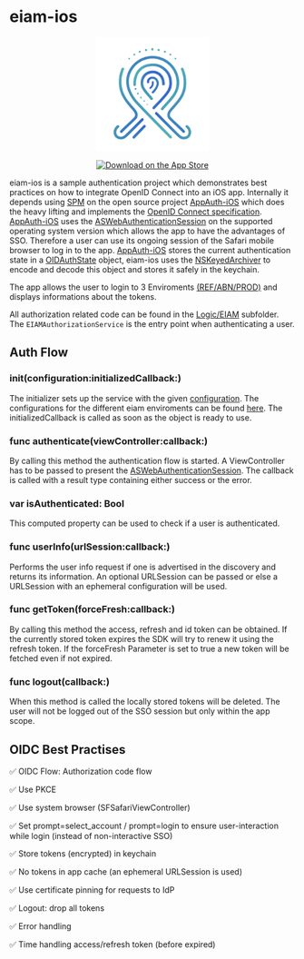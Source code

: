 # eiam-ios

<p align="center">
  <img width="200" height="auto" src="/eIAM/Resources/Images/Images.xcassets/AppIcon.appiconset/1024.png">
</p>
<p align="center">
   <!-- App Store -->
    <a href="https://apps.apple.com/ch/app/eiam-developer/id6443578396">
      <img height="40" src="https://developer.apple.com/assets/elements/badges/download-on-the-app-store.svg" alt="Download on the App Store" />
    </a>
</p>


eiam-ios is a sample authentication project which demonstrates best practices on how to integrate OpenID Connect into an iOS app. Internally it depends using [SPM](https://www.swift.org/package-manager/) on the open source project [AppAuth-iOS](https://github.com/openid/AppAuth-iOS) which does the heavy lifting and implements the [OpenID Connect specification](https://openid.net/specs/openid-connect-core-1_0.html).
[AppAuth-iOS](https://github.com/openid/AppAuth-iOS) uses the [ASWebAuthenticationSession](https://developer.apple.com/documentation/authenticationservices/aswebauthenticationsession) on the supported operating system version which allows the app to have the advantages of SSO. Therefore a user can use its ongoing session of the Safari mobile browser to log in to the app.
[AppAuth-iOS](https://github.com/openid/AppAuth-iOS) stores the current authentication state in a [OIDAuthState](https://github.com/openid/AppAuth-iOS/blob/master/Source/AppAuthCore/OIDAuthState.h) object, eiam-ios uses the [NSKeyedArchiver](https://developer.apple.com/documentation/foundation/nskeyedarchiver) to encode and decode this object and stores it safely in the keychain.

The app allows the user to login to 3 Enviroments [(REF/ABN/PROD)](/eIAM/Logic/EIAMConfiguration%2BEnviroment.swift) and displays informations about the tokens.

All authorization related code can be found in the [Logic/EIAM](/eIAM/Logic/EIAM) subfolder. The `EIAMAuthorizationService` is the entry point when authenticating a user.

## Auth Flow

### init(configuration:initializedCallback:)
The initializer sets up the service with the given [configuration](/eIAM/Logic/EIAM/EIAMConfiguration.swift). The configurations for the different eiam enviroments can be found [here](https://github.com/UbiqueInnovation/eiam-ios/blob/develop/eIAM/Logic/EIAMConfiguration%2BEnviroment.swift).
The initializedCallback is called as soon as the object is ready to use.

### func authenticate(viewController:callback:)
By calling this method the authentication flow is started. A ViewController has to be passed to present the [ASWebAuthenticationSession](https://developer.apple.com/documentation/authenticationservices/aswebauthenticationsession). The callback is called with a result type containing either success or the error.

### var isAuthenticated: Bool
This computed property can be used to check if a user is authenticated.

### func userInfo(urlSession:callback:)
Performs the user info request if one is advertised in the discovery and returns its information. An optional URLSession can be passed or else a URLSession with an ephemeral configuration will be used.

### func getToken(forceFresh:callback:)
By calling this method the access, refresh and id token can be obtained. If the currently stored token expires the SDK will try to renew it using the refresh token. If the forceFresh Parameter is set to true a new token will be fetched even if not expired.

### func logout(callback:)
When this method is called the locally stored tokens will be deleted. The user will not be logged out of the SSO session but only within the app scope.

## OIDC Best Practises

✅ OIDC Flow: Authorization code flow

✅ Use PKCE

✅ Use system browser (SFSafariViewController)

✅ Set prompt=select_account / prompt=login to ensure user-interaction while login (instead of non-interactive SSO) 

✅ Store tokens (encrypted) in keychain 

✅ No tokens in app cache (an ephemeral URLSession is used)

✅ Use certificate pinning for requests to IdP

✅ Logout: drop all tokens

✅ Error handling 

✅ Time handling access/refresh token (before expired)

